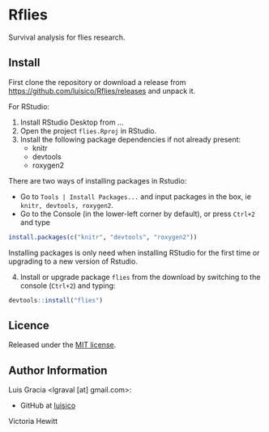 Rflies
======
Survival analysis for flies research.

Install
-------
First clone the repository or download a release from https://github.com/luisico/Rflies/releases and unpack it.

For RStudio:
1. Install RStudio Desktop from ...
2. Open the project `flies.Rproj` in RStudio.
3. Install the following package dependencies if not already present:
   - knitr
   - devtools
   - roxygen2

There are two ways of installing packages in Rstudio:
* Go to `Tools | Install Packages...` and input packages in the box, ie `knitr, devtools, roxygen2`.
* Go to the Console (in the lower-left corner by default), or press `Ctrl+2` and type
``` R
install.packages(c("knitr", "devtools", "roxygen2"))
```
Installing packages is only need when installing RStudio for the first time or upgrading to a new version of Rstudio.

4. Install or upgrade package `flies` from the download by switching to the console (`Ctrl+2`) and typing:
``` R
devtools::install("flies")
```

Licence
-------
Released under the [MIT license](https://opensource.org/licenses/MIT).

Author Information
------------------
Luis Gracia <lgraval [at] gmail.com>:
- GitHub at [luisico](https://github.com/luisico)

Victoria Hewitt

